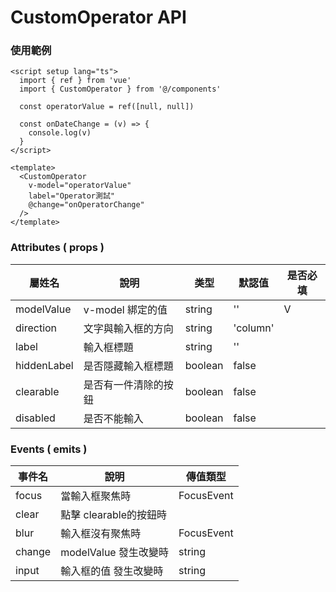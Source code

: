 # CustomOperator API
### 使用範例
```vue
<script setup lang="ts">
  import { ref } from 'vue'
  import { CustomOperator } from '@/components'

  const operatorValue = ref([null, null])

  const onDateChange = (v) => {
    console.log(v)
  }
</script>

<template>
  <CustomOperator
    v-model="operatorValue"
    label="Operator測試"
    @change="onOperatorChange"
  />
</template>
```

### Attributes ( props )
| 屬姓名           | 說明                       | 类型    | 默認值    | 是否必填 |
| ---------------- | ------------------------- | ------- | --------- | ------- |
| modelValue       | v-model 綁定的值           | string  | ''        | V      |
| direction        | 文字與輸入框的方向          | string  | 'column'  |        |
| label            | 輸入框標題                 | string  | ''        |        |
| hiddenLabel      | 是否隱藏輸入框標題          | boolean | false     |        | 
| clearable        | 是否有一件清除的按鈕        | boolean | false     |        |
| disabled         | 是否不能輸入               | boolean | false     |        |

### Events ( emits )
| 事件名  | 說明                  | 傳值類型        |
| ------- | -------------------- | --------------- |
| focus   | 當輸入框聚焦時         | FocusEvent      |
| clear   | 點擊 clearable的按鈕時 |                 |
| blur    | 輸入框沒有聚焦時       | FocusEvent      |
| change  | modelValue 發生改變時  | string | null   |
| input   | 輸入框的值 發生改變時   | string | null   |

